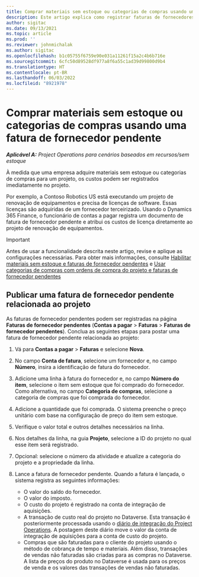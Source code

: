 ```yaml
---
title: Comprar materiais sem estoque ou categorias de compras usando uma fatura de fornecedor pendente
description: Este artigo explica como registrar faturas de fornecedores pendentes.
author: sigitac
ms.date: 09/13/2021
ms.topic: article
ms.prod: ''
ms.reviewer: johnmichalak
ms.author: sigitac
ms.openlocfilehash: b1c05755f6759e90e031a11261f15a2c4b6b716e
ms.sourcegitcommit: 6cfc50d89528df977a8f6a55c1ad39d99800d9b4
ms.translationtype: HT
ms.contentlocale: pt-BR
ms.lasthandoff: 06/03/2022
ms.locfileid: "8921978"
---
```

# <a name="purchase-non-stocked-materials-or-procurement-categories-using-a-pending-vendor-invoice"></a>Comprar materiais sem estoque ou categorias de compras usando uma fatura de fornecedor pendente

_**Aplicável A:** Project Operations para cenários baseados em recursos/sem estoque_

À medida que uma empresa adquire materiais sem estoque ou categorias de compras para um projeto, os custos podem ser registrados imediatamente no projeto. 

Por exemplo, a Contoso Robotics US está executando um projeto de renovação de equipamentos e precisa de licenças de software. Essas licenças são adquiridas de um fornecedor terceirizado.  Usando o Dynamics 365 Finance, o funcionário de contas a pagar registra um documento de fatura de fornecedor pendente e atribui os custos de licença diretamente ao projeto de renovação de equipamentos. 

> [!IMPORTANT]
> Antes de usar a funcionalidade descrita neste artigo, revise e aplique as configurações necessárias. Para obter mais informações, consulte [Habilitar materiais sem estoque e faturas de fornecedor pendentes](configure-materials-nonstocked.md) e [Usar categorias de compras com ordens de compra do projeto e faturas de fornecedor pendentes](configure-procurement-categories.md)

## <a name="post-a-project-related-pending-vendor-invoice"></a>Publicar uma fatura de fornecedor pendente relacionada ao projeto 

As faturas de fornecedor pendentes podem ser registradas na página **Faturas de fornecedor pendentes** (**Contas a pagar** > **Faturas** > **Faturas de fornecedor pendentes**). Conclua as seguintes etapas para postar uma fatura de fornecedor pendente relacionada ao projeto:

1. Vá para **Contas a pagar** > **Faturas** e selecione **Nova**. 
1. No campo **Conta de fatura**, selecione um fornecedor e, no campo **Número**, insira a identificação de fatura do fornecedor.
1. Adicione uma linha à fatura do fornecedor e, no campo **Número do item**, selecione o item sem estoque que foi comprado do fornecedor. Como alternativa, no campo **Categoria de compras**, selecione a categoria de compras que foi comprada do fornecedor.   
1. Adicione a quantidade que foi comprada. O sistema preenche o preço unitário com base na configuração de preço do item sem estoque. 
1. Verifique o valor total e outros detalhes necessários na linha.
1. Nos detalhes da linha, na guia **Projeto**, selecione a ID do projeto no qual esse item será registrado.
1. Opcional: selecione o número da atividade e atualize a categoria do projeto e a propriedade da linha.
1. Lance a fatura de fornecedor pendente. Quando a fatura é lançada, o sistema registra as seguintes informações:
    
    - O valor do saldo do fornecedor.
    - O valor do imposto.
    - O custo do projeto é registrado na conta de integração de aquisições.
    - A transação de custo real do projeto no Dataverse.  Esta transação é posteriormente processada usando o [diário de integração do Project Operations](../project-accounting/project-operations-integration-journal.md). A postagem deste diário move o valor da conta de integração de aquisições para a conta de custo do projeto. 
    - Compras que são faturadas para o cliente do projeto usando o método de cobrança de tempo e materiais. Além disso, transações de vendas não faturadas são criadas para as compras no Dataverse. A lista de preços do produto no Dataverse é usada para os preços de venda e os valores das transações de vendas não faturadas.
